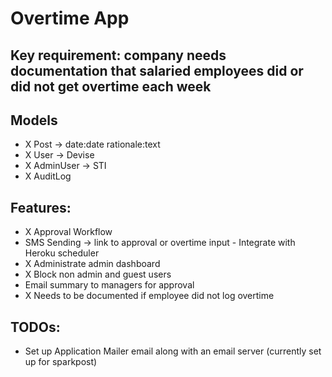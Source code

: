 # Overtime App

## Key requirement: company needs documentation that salaried employees did or did not get overtime each week

## Models
- X Post -> date:date rationale:text
- X User -> Devise
- X AdminUser -> STI
- X AuditLog

## Features:
- X Approval Workflow
- SMS Sending -> link to approval or overtime input - Integrate with Heroku scheduler
- X Administrate admin dashboard
- X Block non admin and guest users
- Email summary to managers for approval
- X Needs to be documented if employee did not log overtime

## TODOs:

- Set up Application Mailer email along with an email server (currently set up for sparkpost)
